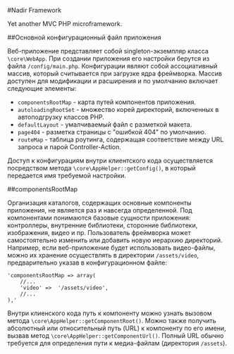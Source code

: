 #Nadir Framework

Yet another MVC PHP microframework.

##Основной конфигурационный файл приложения

Веб-приложение представляет собой singleton-экземпляр класса `\core\WebApp`. При 
создании приложения его настройки берутся из файла `/config/main.php`. Конфигурации 
являют собой ассоциативный массив, который считывается при загрузке ядра фреймворка. 
Массив доступен для модификации и расширения и по умолчанию включает следующие 
элементы:

- `componentsRootMap` - карта путей компонентов приложения.
- `autoloadingRootSet` - множество корей директорий, включенных в автоподгрузку 
классов PHP.
- `defaultLayout` - умалчиваемый файл с разметкой макета.
- `page404` - разметка страницы с "ошибкой 404" по умолчанию.
- `routeMap` - таблица роутинга, содержащая соответствие между URL запроса и парой 
Controller-Action.

Доступ к конфигурациям внутри клиентского кода осуществляется посредством метода 
`\core\AppHelper::getConfig()`, в который передается имя требуемой настройки.

##componentsRootMap

Организация каталогов, содержащих основные компоненты приложения, не является раз 
и навсегда определенной. Под компонентами понимаются базовые сущности приложения: 
контроллеры, внутренние библиотеки, сторонние библиотеки, изображения, видео и пр. 
Пользователь фреймворка может самостоятельно изменить или добавить новую иерархию 
директорий. Например, если веб-приложение будет использовать видео-файлы, можно их 
хранение осуществлять в директории `/assets/video`, предварительно указав в 
конфигурационном файле:
````
'componentsRootMap => array(
    //...
    'video' =>  '/assets/video',
    //...
),'
````
Внутри клиенского кода путь к компоненту можно узнать вызовом метода 
`\core\AppHelper::getComponentRoot()`. Можно также получить абсолютный или 
относительный путь (URL) к компоненту по его имени, вызвав метод 
`\core\AppHelper::getComponentUrl()`. Полный URL обычно требуется для определения 
пути к медиа-файлам (директория `/assets`).